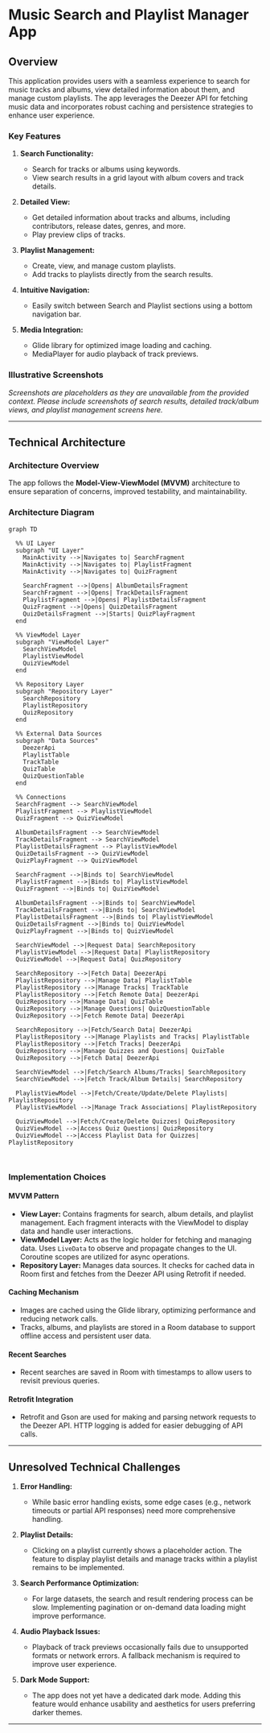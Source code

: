# **Music Search and Playlist Manager App**

## **Overview**

This application provides users with a seamless experience to search for music tracks and albums, view detailed information about them, and manage custom playlists. The app leverages the Deezer API for fetching music data and incorporates robust caching and persistence strategies to enhance user experience.

### **Key Features**

1. **Search Functionality:**
   - Search for tracks or albums using keywords.
   - View search results in a grid layout with album covers and track details.

2. **Detailed View:**
   - Get detailed information about tracks and albums, including contributors, release dates, genres, and more.
   - Play preview clips of tracks.

3. **Playlist Management:**
   - Create, view, and manage custom playlists.
   - Add tracks to playlists directly from the search results.

4. **Intuitive Navigation:**
   - Easily switch between Search and Playlist sections using a bottom navigation bar.

5. **Media Integration:**
   - Glide library for optimized image loading and caching.
   - MediaPlayer for audio playback of track previews.

### **Illustrative Screenshots**
*Screenshots are placeholders as they are unavailable from the provided context. Please include screenshots of search results, detailed track/album views, and playlist management screens here.*

---

## **Technical Architecture**

### **Architecture Overview**

The app follows the **Model-View-ViewModel (MVVM)** architecture to ensure separation of concerns, improved testability, and maintainability.

### **Architecture Diagram**

```mermaid
graph TD

  %% UI Layer
  subgraph "UI Layer"
    MainActivity -->|Navigates to| SearchFragment
    MainActivity -->|Navigates to| PlaylistFragment
    MainActivity -->|Navigates to| QuizFragment

    SearchFragment -->|Opens| AlbumDetailsFragment
    SearchFragment -->|Opens| TrackDetailsFragment
    PlaylistFragment -->|Opens| PlaylistDetailsFragment
    QuizFragment -->|Opens| QuizDetailsFragment
    QuizDetailsFragment -->|Starts| QuizPlayFragment
  end

  %% ViewModel Layer
  subgraph "ViewModel Layer"
    SearchViewModel
    PlaylistViewModel
    QuizViewModel
  end

  %% Repository Layer
  subgraph "Repository Layer"
    SearchRepository
    PlaylistRepository
    QuizRepository
  end

  %% External Data Sources
  subgraph "Data Sources"
    DeezerApi 
    PlaylistTable
    TrackTable
    QuizTable
    QuizQuestionTable
  end

  %% Connections
  SearchFragment --> SearchViewModel
  PlaylistFragment --> PlaylistViewModel
  QuizFragment --> QuizViewModel

  AlbumDetailsFragment --> SearchViewModel
  TrackDetailsFragment --> SearchViewModel
  PlaylistDetailsFragment --> PlaylistViewModel
  QuizDetailsFragment --> QuizViewModel
  QuizPlayFragment --> QuizViewModel

  SearchFragment -->|Binds to| SearchViewModel
  PlaylistFragment -->|Binds to| PlaylistViewModel
  QuizFragment -->|Binds to| QuizViewModel

  AlbumDetailsFragment -->|Binds to| SearchViewModel
  TrackDetailsFragment -->|Binds to| SearchViewModel
  PlaylistDetailsFragment -->|Binds to| PlaylistViewModel
  QuizDetailsFragment -->|Binds to| QuizViewModel
  QuizPlayFragment -->|Binds to| QuizViewModel

  SearchViewModel -->|Request Data| SearchRepository
  PlaylistViewModel -->|Request Data| PlaylistRepository
  QuizViewModel -->|Request Data| QuizRepository

  SearchRepository -->|Fetch Data| DeezerApi
  PlaylistRepository -->|Manage Data| PlaylistTable
  PlaylistRepository -->|Manage Tracks| TrackTable
  PlaylistRepository -->|Fetch Remote Data| DeezerApi
  QuizRepository -->|Manage Data| QuizTable
  QuizRepository -->|Manage Questions| QuizQuestionTable
  QuizRepository -->|Fetch Remote Data| DeezerApi

  SearchRepository -->|Fetch/Search Data| DeezerApi
  PlaylistRepository -->|Manage Playlists and Tracks| PlaylistTable
  PlaylistRepository -->|Fetch Tracks| DeezerApi
  QuizRepository -->|Manage Quizzes and Questions| QuizTable
  QuizRepository -->|Fetch Data| DeezerApi

  SearchViewModel -->|Fetch/Search Albums/Tracks| SearchRepository
  SearchViewModel -->|Fetch Track/Album Details| SearchRepository

  PlaylistViewModel -->|Fetch/Create/Update/Delete Playlists| PlaylistRepository
  PlaylistViewModel -->|Manage Track Associations| PlaylistRepository

  QuizViewModel -->|Fetch/Create/Delete Quizzes| QuizRepository
  QuizViewModel -->|Access Quiz Questions| QuizRepository
  QuizViewModel -->|Access Playlist Data for Quizzes| PlaylistRepository

 

```

### **Implementation Choices**

#### **MVVM Pattern**
- **View Layer:** Contains fragments for search, album details, and playlist management. Each fragment interacts with the ViewModel to display data and handle user interactions.
- **ViewModel Layer:** Acts as the logic holder for fetching and managing data. Uses `LiveData` to observe and propagate changes to the UI. Coroutine scopes are utilized for async operations.
- **Repository Layer:** Manages data sources. It checks for cached data in Room first and fetches from the Deezer API using Retrofit if needed.

#### **Caching Mechanism**
- Images are cached using the Glide library, optimizing performance and reducing network calls.
- Tracks, albums, and playlists are stored in a Room database to support offline access and persistent user data.

#### **Recent Searches**
- Recent searches are saved in Room with timestamps to allow users to revisit previous queries.

#### **Retrofit Integration**
- Retrofit and Gson are used for making and parsing network requests to the Deezer API. HTTP logging is added for easier debugging of API calls.

---

## **Unresolved Technical Challenges**

1. **Error Handling:**
   - While basic error handling exists, some edge cases (e.g., network timeouts or partial API responses) need more comprehensive handling.

2. **Playlist Details:**
   - Clicking on a playlist currently shows a placeholder action. The feature to display playlist details and manage tracks within a playlist remains to be implemented.

3. **Search Performance Optimization:**
   - For large datasets, the search and result rendering process can be slow. Implementing pagination or on-demand data loading might improve performance.

4. **Audio Playback Issues:**
   - Playback of track previews occasionally fails due to unsupported formats or network errors. A fallback mechanism is required to improve user experience.

5. **Dark Mode Support:**
   - The app does not yet have a dedicated dark mode. Adding this feature would enhance usability and aesthetics for users preferring darker themes.

---

